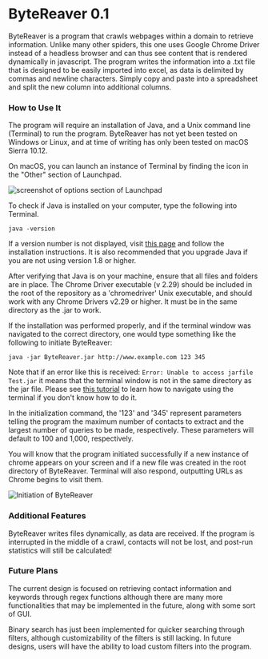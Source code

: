 # ByteReaver 0.1

ByteReaver is a program that crawls webpages within a domain to retrieve information. Unlike many other spiders, this one uses Google Chrome Driver instead of a headless browser and can thus see content that is rendered dynamically in javascript. The program writes the information into a .txt file that is designed to be easily imported into excel, as data is delimited by commas and newline characters. Simply copy and paste into a spreadsheet and split the new column into additional columns.

### How to Use It

The program will require an installation of Java, and a Unix command line (Terminal) to run the program. ByteReaver has not yet been tested on Windows or Linux, and at time of writing has only been tested on macOS Sierra 10.12.

On macOS, you can launch an instance of Terminal by finding the icon in the "Other" section of Launchpad.

![screenshot of options section of Launchpad](https://i.imgur.com/xWSSo9X.png)

To check if Java is installed on your computer, type the following into Terminal.

`java -version`

If a version number is not displayed, visit [this page](http://www.oracle.com/technetwork/java/javase/downloads/index.html) and follow the installation instructions. It is also recommended that you upgrade Java if you are not using version 1.8 or higher.

After verifying that Java is on your machine, ensure that all files and folders are in place. The Chrome Driver executable (v 2.29) should be included in the root of the repository as a 'chromedriver' Unix executable, and should work with any Chrome Drivers v2.29 or higher. It must be in the same directory as the .jar to work.

If the installation was performed properly, and if the terminal window was navigated to the correct directory, one would type something like the following to initiate ByteReaver:

`java -jar ByteReaver.jar http://www.example.com 123 345`

Note that if an error like this is received:
`Error: Unable to access jarfile Test.jar`
 it means that the terminal window is not in the same directory as the jar file. Please see [this tutorial](http://www.westwind.com/reference/os-x/commandline/navigation.html) to learn how to navigate using the terminal if you don't know how to do it.

In the initialization command, the '123' and '345' represent parameters telling the program the maximum number of contacts to extract and the largest number of queries to be made, respectively. These parameters will default to 100 and 1,000, respectively.

You will know that the program initiated successfully if a new instance of chrome appears on your screen and if a new file was created in the root directory of ByteReaver. Terminal will also respond, outputting URLs as Chrome begins to visit them.

![Initiation of ByteReaver](https://i.imgur.com/9VBxfDj.png)

### Additional Features

ByteReaver writes files dynamically, as data are received. If the program is interrupted in the middle of a crawl, contacts will not be lost, and post-run statistics will still be calculated!

### Future Plans

The current design is focused on retrieving contact information and keywords through regex functions although there are many more functionalities that may be implemented in the future, along with some sort of GUI.

Binary search has just been implemented for quicker searching through filters, although customizability of the filters is still lacking. In future designs, users will have the ability to load custom filters into the program.
